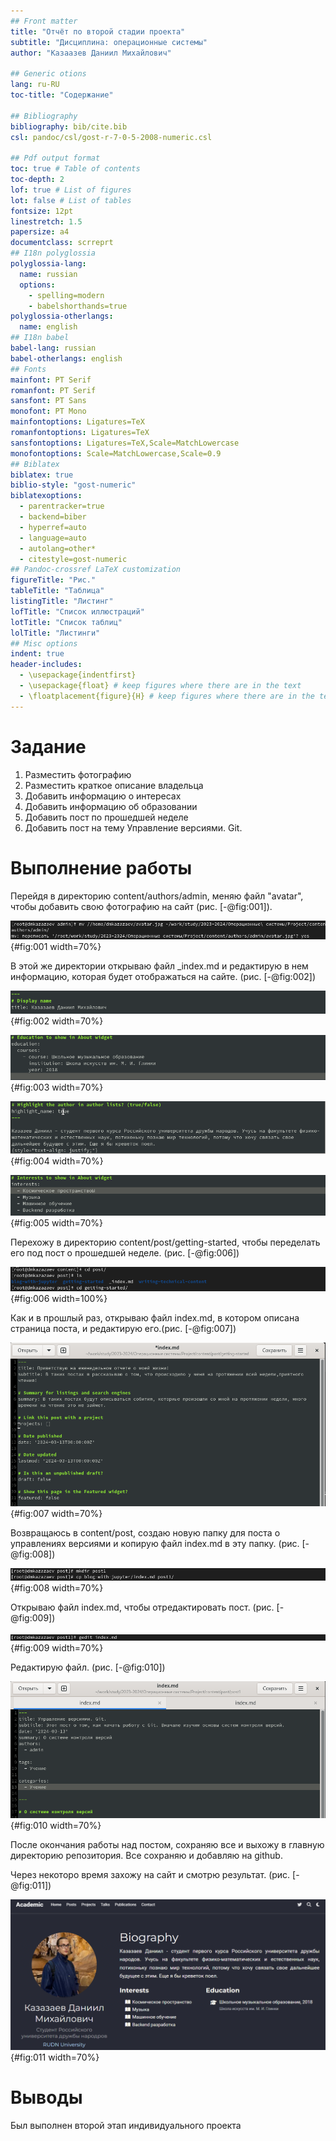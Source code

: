 ```yaml
---
## Front matter
title: "Отчёт по второй стадии проекта"
subtitle: "Дисциплина: операционные системы"
author: "Казаазев Даниил Михайлович"

## Generic otions
lang: ru-RU
toc-title: "Содержание"

## Bibliography
bibliography: bib/cite.bib
csl: pandoc/csl/gost-r-7-0-5-2008-numeric.csl

## Pdf output format
toc: true # Table of contents
toc-depth: 2
lof: true # List of figures
lot: false # List of tables
fontsize: 12pt
linestretch: 1.5
papersize: a4
documentclass: scrreprt
## I18n polyglossia
polyglossia-lang:
  name: russian
  options:
	- spelling=modern
	- babelshorthands=true
polyglossia-otherlangs:
  name: english
## I18n babel
babel-lang: russian
babel-otherlangs: english
## Fonts
mainfont: PT Serif
romanfont: PT Serif
sansfont: PT Sans
monofont: PT Mono
mainfontoptions: Ligatures=TeX
romanfontoptions: Ligatures=TeX
sansfontoptions: Ligatures=TeX,Scale=MatchLowercase
monofontoptions: Scale=MatchLowercase,Scale=0.9
## Biblatex
biblatex: true
biblio-style: "gost-numeric"
biblatexoptions:
  - parentracker=true
  - backend=biber
  - hyperref=auto
  - language=auto
  - autolang=other*
  - citestyle=gost-numeric
## Pandoc-crossref LaTeX customization
figureTitle: "Рис."
tableTitle: "Таблица"
listingTitle: "Листинг"
lofTitle: "Список иллюстраций"
lotTitle: "Список таблиц"
lolTitle: "Листинги"
## Misc options
indent: true
header-includes:
  - \usepackage{indentfirst}
  - \usepackage{float} # keep figures where there are in the text
  - \floatplacement{figure}{H} # keep figures where there are in the text
---
```


# Задание

1. Разместить фотографию
2. Разместить краткое описание владельца
3. Добавить информацию о интересах
4. Добавить информацию об образовании
5. Добавить пост по прошедшей неделе
6. Добавить пост на тему Управление версиями. Git.

# Выполнение работы

Перейдя в директорию content/authors/admin, меняю файл "avatar", чтобы добавить свою фотографию на сайт (рис. [-@fig:001]).

![Смена аватарки](image/1.png){#fig:001 width=70%}

В этой же директории открываю файл _index.md и редактирую в нем информацию, которая будет отображаться на сайте. (рис. [-@fig:002])

![Смена имени](image/2.png){#fig:002 width=70%}

![Добавление информации об образовании](image/3.png){#fig:003 width=70%}

![Добавление краткой биографии](image/4.png){#fig:004 width=70%}

![Добавление интересов](image/5.png){#fig:005 width=70%}

Перехожу в директорию content/post/getting-started, чтобы переделать его под пост о прошедшей неделе. (рис. [-@fig:006])

![Переход в диреткторию](image/6.png){#fig:006 width=100%}

Как и в прошлый раз, открываю файл index.md, в котором описана страница поста, и редактирую его.(рис. [-@fig:007])

![Редактирование фала поста](image/7.png){#fig:007 width=70%}

Возвращаюсь в content/post, создаю новую папку для поста о управлениях версиями и копирую файл index.md в эту папку. (рис. [-@fig:008])

![Переход и копирование](image/8.png){#fig:008 width=70%}

Открываю файл index.md, чтобы отредактировать пост. (рис. [-@fig:009])

![Открытие файла в текстовом редакторе](image/9.png){#fig:009 width=70%}

Редактирую файл. (рис. [-@fig:010])

![Редактирование файла](image/10.png){#fig:010 width=70%}

После окончания работы над постом, сохраняю все и выхожу в главную директорию репозитория. Все сохраняю и добавляю на github.

Через некоторо время захожу на сайт и смотрю результат. (рис. [-@fig:011])

![Результат](image/11.png){#fig:011 width=70%}


# Выводы

Был выполнен второй этап индивидуального проекта
